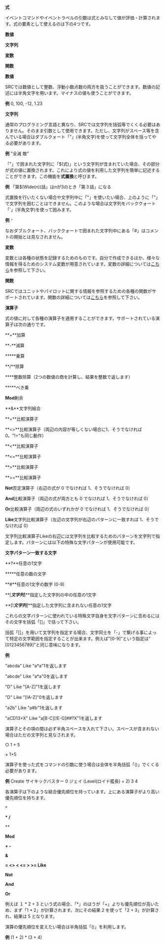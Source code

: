 **式**

イベントコマンドやイベントラベルの引数は式とみなして値が評価・計算されます。式の要素として使えるのは下の4つです。

**数値**

**文字列**

**変数**

**関数**

**数値**

SRCでは数値として整数、浮動小数点数の両方を扱うことができます。数値の記述には半角文字を用います。マイナスの値も使うことができます。

**例** 0, 100, -12, 1.23

**文字列**

通常のプログラミング言語と異なり、SRCでは文字列を括弧等でくくる必要はありません。そのまま引数として使用できます。ただし、文字列がスペース等を含んでいる場合はダブルクォート「"」(半角文字)を使って文字列全体を括ってやる必要があります。

**例** "全滅 敵"

「"」で囲まれた文字列に「$(式)」という文字列が含まれていた場合、その部分が式の値に置換されます。これにより式の値を利用した文字列を簡単に記述することができます。この機能を**式置換**と呼びます。

**例** 「第$(Wide(n))話」はnが3のとき「第３話」になる

式置換を行いたくない場合や文字列中に「"」を使いたい場合、上のように「"」で文字列を囲むことはできません。このような場合は文字列をバッククォート「`」(半角文字)を使って囲みます。

**例** `"`

なおダブルクォート、バッククォートで囲まれた文字列中にある「#」はコメントの開始とは見なされません。

**変数**

変数とは各種の状態を記録するためのものです。自分で作成できるほか、様々な情報を得るためのシステム変数が用意されています。変数の詳細については[こちら](こちら.md)を参照して下さい。

**関数**

SRCではユニットやパイロットに関する情報を参照するための各種の関数がサポートされています。関数の詳細については[こちら](こちら.md)を参照して下さい。

**演算子**

式の値に対して各種の演算子を適用することができます。サポートされている演算子は次の通りです。

**+**加算

**-**減算

**\***乗算

**/**除算

**\**整数除算（2つの数値の商を計算し、結果を整数で返します）

**^**べき乗

**Mod**剰余

**&**文字列結合

**=**比較演算子

**&lt;&gt;**比較演算子（両辺の内容が等しくない場合に1、そうでなければ0。"!="も同じ動作）

**&lt;**比較演算子

**&lt;=**比較演算子

**&gt;**比較演算子

**&gt;=**比較演算子

**Not**否定演算子（右辺の式が 0 でなければ 1、そうでなければ 0）

**And**比較演算子（両辺の式が両方とも 0 でなければ 1、そうでなければ 0）

**Or**比較演算子（両辺の式のいずれかが 0 でなければ 1、そうでなければ 0）

**Like**文字列比較演算子（左辺の文字列が右辺のパターンに一致すれば 1、そうでなければ 0）

文字列比較演算子Likeの右辺には文字列を比較するためのパターンを文字列で指定します。パターンには以下の特殊な文字パターンが使用可能です。

**文字パターン一致する文字**

**?**任意の1文字

**\***任意の数の文字

**#**任意の1文字の数字 (0-9)

**[***文字列***]**指定した文字列の中の任意の1文字

**[!***文字列***]**指定した文字列に含まれない任意の1文字

これらの文字パターンに使われている特殊文字自身を文字パターンに含めるにはその文字を括弧「[]」で括って下さい。

括弧「[]」を用いて文字列を指定する場合、文字同士を「-」で繋げる事によって特定の文字範囲を指定することが出来ます。例えば"[0-9]"という指定は"[0123456789]"と同じ意味になります。

**例**

"abcda" Like "a\*a"1を返します

"abcde" Like "a\*a"0を返します

"D" Like "[A-Z]"1を返します

"D" Like "[!A-Z]"0を返します

"a2b" Like "a#b"1を返します

"aCD13+X" Like "a[B-C][!E-G]##?X"1を返します

演算子とその項の間は必ず半角スペースを入れて下さい。スペースが含まれない場合はただの文字列と見なされます。

○ 1 + 5

× 1+5

演算子を使った式をコマンドの引数に使う場合は全体を半角括弧「()」でくくる必要があります。

**例** Create サイキックバスター 0 ジェイ (Level(ロイド艦長) + 2) 3 4

各演算子は下のような結合優先順位を持っています。上にある演算子がより高い優先順位を持ちます。

**^**

**\* /**

**\**

**Mod**

**+ -**

**&**

**= &lt;&gt; &lt; &lt;= &gt; &gt;= Like**

**Not**

**And**

**Or**

例えば １ \* 2 + 3 という式の場合、「\*」のほうが「+」よりも優先順位が高いため、まず「1 \* 2」が計算されます。次にその結果 2 を使って「2 + 3」が計算され、結果は 5 となります。

演算の優先順位を変えたい場合は半角括弧「()」を利用します。

**例** (1 + 2) \* (3 + 4)
